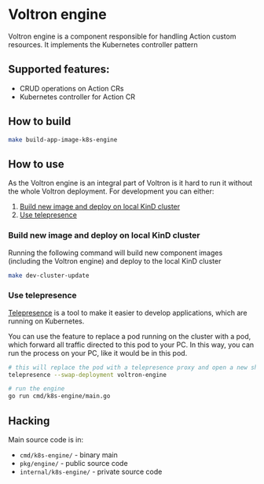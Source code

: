# Voltron engine

Voltron engine is a component responsible for handling Action custom resources. It implements the Kubernetes controller pattern

## Supported features:

- CRUD operations on Action CRs
- Kubernetes controller for Action CR

## How to build

```bash
make build-app-image-k8s-engine
```

## How to use

As the Voltron engine is an integral part of Voltron is it hard to run it without the whole Voltron deployment. For development you can either:
1. [Build new image and deploy on local KinD cluster](#build-new-image-and-deploy-on-local-kind-cluster)
2. [Use telepresence](#use-telepresence)

### Build new image and deploy on local KinD cluster

Running the following command will build new component images (including the Voltron engine) and deploy to the local KinD cluster
```bash
make dev-cluster-update
```

### Use telepresence

[Telepresence](https://www.telepresence.io/) is a tool to make it easier to develop applications, which are running on Kubernetes.

You can use the feature to replace a pod running on the cluster with a pod, which forward all traffic directed to this pod to your PC. In this way, you can run the process on your PC, like it would be in this pod.

```bash
# this will replace the pod with a telepresence proxy and open a new shell in your terminal
telepresence --swap-deployment voltron-engine

# run the engine
go run cmd/k8s-engine/main.go
```

## Hacking

Main source code is in:
- `cmd/k8s-engine/` - binary main
- `pkg/engine/` - public source code
- `internal/k8s-engine/` - private source code
